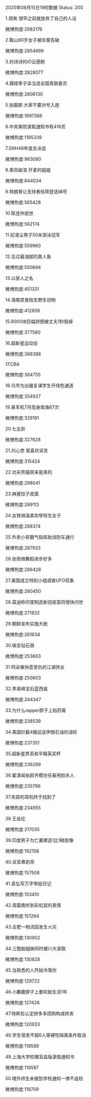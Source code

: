 2020年08月15日19时数据
Status: 200

1.郑爽 很早之前就放弃了自己的人设

微博热度:2982176

2.鞍山60岁女子被杀案告破

微博热度:2854899

3.刘诗诗的iO云感刷

微博热度:2828077

4.薇娅李子柒当选全国青联委员

微博热度:2806130

5.张靓颖 大家不要对号入座

微博热度:1697366

6.中央美院录取通知书有416页

微博热度:1195339

7.SNH48年度总决选

微博热度:963080

8.乘风破浪 开麦的姐姐

微博热度:844034

9.特朗普让支持者给拜登选绰号

微博热度:565428

10.陈连仲逝世

微博热度:562174

11.纪凌尘男子50米游泳冠军

微博热度:559960

12.见过最油腻的美人鱼

微博热度:550694

13.以家人之名

微博热度:451331

14.海南禁食陆生野生动物

微博热度:412859

15.9000块巨幅拼图被丈夫1秒毁掉

微博热度:377580

16.超新星运动会

微博热度:368388

17.CBA

微博热度:364755

18.乌市为出疆复课学生开绿色通道

微博热度:354927

19.美军机7月现身南海67次

微博热度:329191

20.七五折

微博热度:327628

21.刘心悠 我喜欢谣言

微博热度:315424

22.功夫熊猫原来是真的

微博热度:298041

23.麻酱饺子皮面

微博热度:289113

24.女铁骑温柔劝导轻生女子

微博热度:288374

25.外卖小哥霸气指挥助消防车通行

微博热度:287933

26.张雨绮舞蹈进步好多

微博热度:286428

27.美国成立特别小组调查UFO现象

微博热度:280450

28.莫迪称印度制造新冠疫苗将很快问世

微博热度:271832

29.朝鲜宣布实施大赦

微博热度:261634

30.喻言钻石唇

微博热度:253663

31.阿朵像快意恩仇的江湖侠女

微博热度:250603

32.李易峰宝石蓝西装

微博热度:244347

33.为什么rapper脖子上贴药膏

微博热度:238539

34.美国拦截4艘运送伊朗石油的油轮

微博热度:237351

35.超新星弄丢和平精英奖杯

微博热度:236299

36.翟潇闻张颜齐模仿任豪用脸杀人

微博热度:235796

37.失踪的耳机终于找到了

微博热度:234955

38.王岳伦

微博热度:217035

39.印度男子为亡妻建造1比1硅胶像

微博热度:192158

40.豆浆煮奶茶

微博热度:157508

41.袁弘写万字带娃日记

微博热度:153410

42.周震南听到彩虹屁的表情

微博热度:151264

43.合肥一物流园发生火灾

微博热度:130902

44.三胞胎姐妹同时被川大录取

微博热度:130828

45.当熟悉的人开始冷落你

微博热度:129722

46.小麋鹿脖子上套轮胎生活1年

微博热度:127428

47.特斯拉认定拼多多团购构成转卖

微博热度:120933

48.学生宿舍不超6人等硬性隔离条件取消

微博热度:119589

49.上海大学校徽盲盒版录取通知书

微博热度:119587

50.境外师生未接到学校通知一律不返校

微博热度:118709

